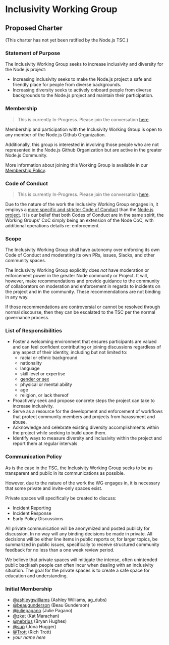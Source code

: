 # Inclusivity Working Group

## Proposed Charter

(This charter has not yet been ratified by the Node.js TSC.)

### Statement of Purpose

The Inclusivity Working Group seeks to increase inclusivity and diversity
for the Node.js project:
  - Increasing inclusivity seeks to make the Node.js project a safe and
    friendly place for people from diverse backgrounds.
  - Increasing diversity seeks to actively onboard people from diverse
    backgrounds to the Node.js project and maintain their participation. 

### Membership
> This is currently In-Progress. Please join the conversation [here][1].

Membership and participation with the Inclusivity Working Group is open
to any member of the Node.js Github Organization.

Additionally, this group is interested in involving those people who 
are not represented in the Node.js Github Organization but are active
in the greater Node.js Community.

More information about joining this Working Group is available in our 
[Membership Policy][1].

### Code of Conduct
> This is currently In-Progress. Please join the conversation [here][2]. 

Due to the nature of the work the Inclusivity Working Group engages in,
it employs a [more specific and stricter Code of Conduct][2] than the [Node.js
project][3]. It is our belief that both Codes of Conduct are in the same spirit,
the Working Groups' CoC simply being an extension of the Node CoC, with 
additional operations details re: enforcement.

### Scope

The Inclusivity Working Group shall have autonomy over enforcing its own
Code of Conduct and moderating its own PRs, issues, Slacks, and other
community spaces.

The Inclusivity Working Group explicitly does *not* have moderation or
enforcement power in the greater Node community or Project. It will,
however, make recommendations and provide guidance to the community
of collaborators on moderation and enforcement in
regards to incidents on the project and in the community. These
recommendations are not binding in any way.

If those recommendations are controversial or cannot be resolved through
normal discourse, then they can be escalated to the TSC per the normal
governance process.

### List of Responsibilities

* Foster a welcoming environment that ensures participants are valued and can
feel confident contributing or joining discussions regardless of any aspect of 
their identity, including but not limited to:
  - racial or ethnic background
  - nationality
  - language
  - skill level or expertise
  - [gender or sex][3]
  - physical or mental ability
  - age
  - religion, or lack thereof
* Proactively seek and propose concrete steps the project can take to increase
inclusivity.
* Serve as a resource for the development and enforcement of workflows that 
protect community members and projects from harassment and abuse.
* Acknowledge and celebrate existing diversity accomplishments within the
project while seeking to build upon them.
* Identify ways to measure diversity and inclusivity within the project and
report them at regular intervals

### Communication Policy

As is the case in the TSC, the Inclusivity Working Group seeks to be as 
transparent and public in its communications as possible.

However, due to the nature of the work the WG engages in, it is necessary
that some private and invite-only spaces exist.

Private spaces will specifically be created to discuss:
- Incident Reporting
- Incident Response
- Early Policy Discussions

All private communication will be anonymized and posted publicly for discussion.
In no way will any binding decisions be made in private. All decisions will be 
either line items in public reports or, for larger topics, be summarized in public
issues, specifically to receive structured community feedback for no less than a
one week review period.

We believe that private spaces will mitigate the intense, often unintended public
backlash people can often incur when dealing with an inclusivity situation. The
goal for the private spaces is to create a safe space for education and understanding.

### Initial Membership

* [@ashleygwilliams](https://github.com/ashleygwilliams) (Ashley Williams, ag_dubs)
* [@beaugunderson](https://github.com/beaugunderson) (Beau Gunderson)
* [@juliepagano](https://github.com/juliepagano) (Julie Pagano)
* [@zkat](https://github.com/zkat) (Kat Marachan)
* [@nebrius](https://github.com/nebrius) (Bryan Hughes)
* [@sup](https://github.com/sup) (Jona Hugger)
* [@Trott](https://github.com/Trott) (Rich Trott)
* *your name here*

[1]: https://github.com/nodejs/inclusivity/pull/32
[2]: https://github.com/nodejs/inclusivity/pull/22
[3]: http://www.glaad.org/reference/transgender
